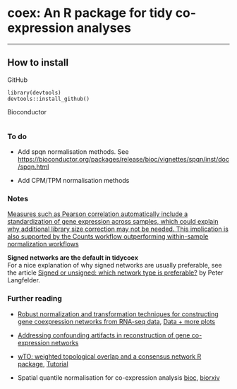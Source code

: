 # coex: An R package for tidy co-expression analyses

---

## How to install

GitHub
```
library(devtools)
devtools::install_github()
```

Bioconductor
```

```

### To do
- Add spqn normalisation methods. See https://bioconductor.org/packages/release/bioc/vignettes/spqn/inst/doc/spqn.html

- Add CPM/TPM normalisation methods

### Notes

[Measures such as Pearson correlation automatically include a standardization of gene expression across samples, which could explain why additional library size correction may not be needed. This implication is also supported by the Counts workflow outperforming within-sample normalization workflows](https://genomebiology.biomedcentral.com/articles/10.1186/s13059-021-02568-9#Sec9) 

__Signed networks are the default in tidycoex__  
For a nice explanation of why signed networks are usually preferable, see the article [Signed or unsigned: which network type is preferable?](https://peterlangfelder.com/2018/11/25/signed-or-unsigned-which-network-type-is-preferable/) by Peter Langfelder.

### Further reading
- [Robust normalization and transformation techniques for constructing gene coexpression networks from RNA-seq data](https://genomebiology.biomedcentral.com/articles/10.1186/s13059-021-02568-9), [Data + more plots](https://krishnanlab.github.io/RNAseq_coexpression/gtex_plots.html)

- [Addressing confounding artifacts in reconstruction of gene co-expression networks](https://genomebiology.biomedcentral.com/articles/10.1186/s13059-019-1700-9)

- [wTO: weighted topological overlap and a consensus network R package](https://bmcbioinformatics.biomedcentral.com/articles/10.1186/s12859-018-2351-7), [Tutorial](https://static-content.springer.com/esm/art%3A10.1186%2Fs13059-019-1700-9/MediaObjects/13059_2019_1700_MOESM4_ESM.html)

- Spatial quantile normalisation for co-expression analysis [bioc](https://bioconductor.org/packages/release/bioc/vignettes/spqn/inst/doc/spqn.html#References), [biorxiv](https://www.biorxiv.org/content/10.1101/2020.02.13.944777v1.full.pdf)
